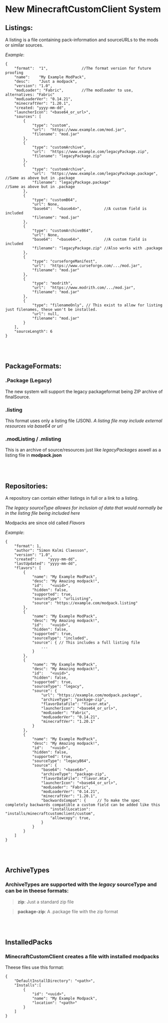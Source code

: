 # New MinecraftCustomClient System
## Listings:
A listing is a file containing pack-information and sourceURLs to the mods or similar sources.

*Example*:

```
{
    "format":  "1",               //The format version for future proofing
    "name":    "My Example ModPack",
    "desc":    "Just a modpack",
    "version": "1.0",
    "modLoader": "Fabric",        //The modloader to use, alternatives: "Fabric"
    "modLoaderVer": "0.14.21",    
    "minecraftVer": "1.20.1",
    "created: "yyyy-mm-dd",
    "launcherIcon": "<base64_or_url>",
    "sources": [
        {
            "type": "custom",
            "url":  "https://www.example.com/mod.jar",
            "filename": "mod.jar"
        },
        {
            "type": "customArchive",
            "url":  "https://www.example.com/legacyPackage.zip",
            "filename": "legacyPackage.zip"
        },
        {
            "type": "customArchive",
            "url":  "https://www.example.com/legacyPackage.package", //Same as above but in .package
            "filename": "legacyPackage.package"                      //Same as above but in .package
        },
        {
            "type": "customB64",
            "url": None,
            "base64":  "<base64>",          //A custom field is included
            "filename": "mod.jar"
        },
        {
            "type": "customArchiveB64",
            "url": None,
            "base64":  "<base64>",          //A custom field is included
            "filename": "legacyPackage.zip" //Also works with .package
        },
        {
            "type": "curseforgeManifest",
            "url":  "https://www.curseforge.com/.../mod.jar",
            "filename": "mod.jar"
        },
        {
            "type": "modrith",
            "url":  "https://www.modrith.com/.../mod.jar",
            "filename": "mod.jar"
        },
        {
            "type": "filenameOnly", // This exist to allow for listing just filenames, these won't be installed.
            "url": null,
            "filename": "mod.jar"
        }
    ],
    "sourceLength": 6
}
```
<br>
<br>

## PackageFormats:

### .Package (Legacy)
The new system will support the legacy packageformat being ZIP archive of finalSource.

### .listing
This format uses only a listing file (JSON). *A listing file may include external resources via base64 or url*

### .modListing / .mlisting
This is an archive of source/resources just like *legacyPackages* aswell as a listing file in **modpack.json**

<br>
<br>

## Repositories:
A repository can contain either listings in full or a link to a listing.

*The legacy sourceType allowes for inclusion of data that would normally be in the listing file being included here*

Modpacks are since old called *Flavors*

*Example*:
```
{
    "format": 1,
    "author": "Simon Kalmi Claesson",
    "version": "1.0",
    "created":     "yyyy-mm-dd",
    "lastUpdated": "yyyy-mm-dd",
    "flavors": [
        {
            "name": "My Example ModPack",
            "desc": "My Amazing modpack!",
            "id":   "<uuid>",
            "hidden": false,
            "supported": true,
            "sourceType": "urlListing",
            "source": "https://example.com/modpack.listing"
        },
        {
            "name": "My Example ModPack",
            "desc": "My Amazing modpack!",
            "id":   "<uuid>",
            "hidden": false,
            "supported": true,
            "sourceType": "included",
            "source": { // This includes a full listing file
                ...
            }
        },
        {
            "name": "My Example ModPack",
            "desc": "My Amazing modpack!",
            "id":   "<uuid>",
            "hidden": false,
            "supported": true,
            "sourceType": "legacy",
            "source": {
                "url": "https://example.com/modpack.package",
                "archiveType": "package-zip",
                "flavorDataFile": "flavor.mta",
                "launcherIcon": "<base64_or_url>",
                "modLoader": "Fabric",
                "modLoaderVer": "0.14.21",
                "minecraftVer": "1.20.1"
            }
        },
        {
            "name": "My Example ModPack",
            "desc": "My Amazing modpack!",
            "id":   "<uuid>",
            "hidden": false,
            "supported": true,
            "sourceType": "legacyB64",
            "source": {
                "base64": "<base64>",
                "archiveType": "package-zip",
                "flavorDataFile": "flavor.mta",
                "launcherIcon": "<base64_or_url>",
                "modLoader": "Fabric",
                "modLoaderVer": "0.14.21",
                "minecraftVer": "1.20.1",
                "backwardsCompat": {     // To make the spec completely backwards compatible a custom field can be added like this
                    "installLocation": "installs/minecraftcustomclient/custom",
                    "allowcopy": true,
                }
            }
        }
    ]
}
```
<br>
<br>

## ArchiveTypes
### ArchiveTypes are supported with the *legacy* sourceType and can be in theese formats:
> **zip**: Just a standard zip file

> **package-zip**: A .package file with the zip format

<br>
<br>

## InstalledPacks
### MinecraftCustomClient creates a file with installed modpacks
Theese files use this format:
```
{
    "DefaultInstallDirectory": "<path>",
    "Installs":[
        {
            "id": "<uuid>",
            "name": "My Example Modpack",
            "location": "<path>"
        }
    ]
}
```